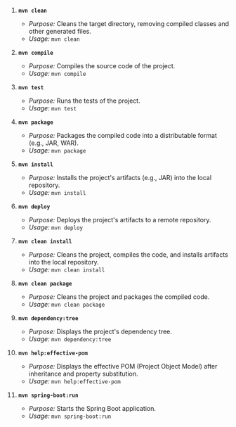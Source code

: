 1. **`mvn clean`**
   - *Purpose:* Cleans the target directory, removing compiled classes and other generated files.
   - *Usage:* `mvn clean`

2. **`mvn compile`**
   - *Purpose:* Compiles the source code of the project.
   - *Usage:* `mvn compile`

3. **`mvn test`**
   - *Purpose:* Runs the tests of the project.
   - *Usage:* `mvn test`

4. **`mvn package`**
   - *Purpose:* Packages the compiled code into a distributable format (e.g., JAR, WAR).
   - *Usage:* `mvn package`

5. **`mvn install`**
   - *Purpose:* Installs the project's artifacts (e.g., JAR) into the local repository.
   - *Usage:* `mvn install`

6. **`mvn deploy`**
   - *Purpose:* Deploys the project's artifacts to a remote repository.
   - *Usage:* `mvn deploy`

7. **`mvn clean install`**
   - *Purpose:* Cleans the project, compiles the code, and installs artifacts into the local repository.
   - *Usage:* `mvn clean install`

8. **`mvn clean package`**
   - *Purpose:* Cleans the project and packages the compiled code.
   - *Usage:* `mvn clean package`

9. **`mvn dependency:tree`**
   - *Purpose:* Displays the project's dependency tree.
   - *Usage:* `mvn dependency:tree`

10. **`mvn help:effective-pom`**
    - *Purpose:* Displays the effective POM (Project Object Model) after inheritance and property substitution.
    - *Usage:* `mvn help:effective-pom`

11. **`mvn spring-boot:run`**
    - *Purpose:* Starts the Spring Boot application.
    - *Usage:* `mvn spring-boot:run`
